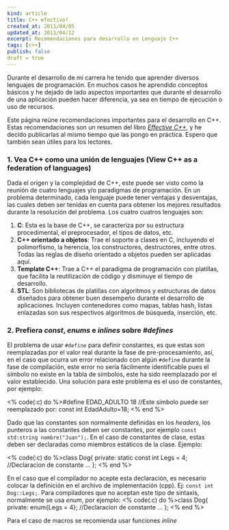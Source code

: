 ```yaml
--- 
kind: article
title: C++ efectivo!
created_at: 2011/04/05
updated_at: 2011/04/12
excerpt: Recomendaciones para desarrollo en Lenguaje C++
tags: [c++]
publish: false
draft = true
---
```


Durante el desarrollo de mi carrera he tenido que aprender diversos lenguajes de programación. En muchos casos he aprendido conceptos básicos y he dejado de lado aspectos importantes que durante el desarrollo de una aplicación pueden hacer diferencia, ya sea en tiempo de ejecución o uso de recursos.

Este página reúne recomendaciones importantes para el desarrollo en C++. Estas recomendaciones son un resumen del libro <a href="http://www.amazon.com/Effective-Specific-Improve-Programs-Designs/dp/0321334876" target="_blank">*Effective C++*</a>, y he decido publicarlas al mismo tiempo que las pongo en práctica. Espero que también sean útiles para los lectores.

### 1. Vea C++ como una unión de lenguajes (View C++ as a federation of languages)


Dada el origen y la complejidad de C++, este puede ser visto como la reunión de cuatro lenguajes y/o paradigmas de programación. En un problema determinado, cada lenguaje puede tener ventajas y desventajas, las cuales deben ser tenidas en cuenta para obtener los mejores resultados durante la resolución del problema. Los cuatro cuatros lenguajes son:
 1. __C__: Esta es la base de C++, se caracteriza por su estructura procedimental, el preprocesador, el tipos de datos, etc. 
 2. __C++ orientado a objetos__: Trae el soporte a clases en C, incluyendo el polimorfismo, la herencia, los constructores, destructores, entre otros. Todas las reglas de diseño orientado a objetos pueden ser aplicadas aquí.
 3. __Template C++__: Trae a C++ el paradigma de programación con platillas, que facilita la reutilización de código y disminuye el tiempo de desarrollo.
 4. __STL__: Son bibliotecas de platillas con algoritmos y estructuras de datos diseñados para obtener buen desempeño durante el desarrollo de aplicaciones. Incluyen contenedores como mapas, tablas hash, listas enlazadas son sus respectivos algoritmos de búsqueda, inserción, etc.

### 2. Prefiera *const*, *enums* e *inlines* sobre *#defines*
El problema de usar `#define` para definir constantes, es que estas son reemplazadas por el valor real durante la fase de pre-procesamiento, así, en el caso que ocurra un error relacionado con algún `#define` durante la fase de compilación, este error no sería fácilmente identificable pues el símbolo no existe en la tabla de símbolos, este ha sido reemplazado por el valor establecido. Una solución para este problema es el uso de constantes, por ejemplo:

<% code(:c) do %>#define EDAD_ADULTO 18 
//Este símbolo puede ser reemplazado por:
const int EdadAdulto=18; 
<% end %>

Dado que las constantes son normalmente definidas en los *headers*, los punteros a las constantes deben ser constantes, por ejemplo `const std:string nombre("Juan");`. En el caso de constantes de clase, estas deben ser declaradas como miembros estáticos de la clase. Ejemplo:

<% code(:c) do %>class Dog{
  private:
    static const int Legs = 4; //Declaracion de constante
    ...
};
<% end %>

En el caso que el compilador no acepte esta declaración, es necesario colocar la definición en el archivo de implementación (cpp). Ej: `const int Dog::Legs;`. Para compiladores que no aceptan este tipo de sintaxis, normalmente se usa *enum*, por ejemplo:
<% code(:c) do %>class Dog{
  private:
    enum{Legs = 4}; //Declaracion de constante
    ...
};
<% end %>

Para el caso de macros se recomienda usar funciones *inline*
